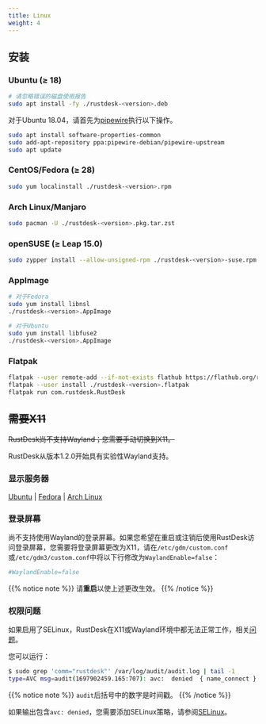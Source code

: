 ```yaml
---
title: Linux
weight: 4
---
```


## 安装

### Ubuntu (≥ 18)

```sh
# 请忽略错误的磁盘使用报告
sudo apt install -fy ./rustdesk-<version>.deb
```

对于Ubuntu 18.04，请首先为[pipewire](https://github.com/rustdesk/rustdesk/discussions/6148#discussioncomment-9295883)执行以下操作。
```sh
sudo apt install software-properties-common
sudo add-apt-repository ppa:pipewire-debian/pipewire-upstream
sudo apt update
```

### CentOS/Fedora (≥ 28)

```sh
sudo yum localinstall ./rustdesk-<version>.rpm
```

### Arch Linux/Manjaro

```sh
sudo pacman -U ./rustdesk-<version>.pkg.tar.zst
```

### openSUSE (≥ Leap 15.0)

```sh
sudo zypper install --allow-unsigned-rpm ./rustdesk-<version>-suse.rpm
```

### AppImage

```sh
# 对于Fedora
sudo yum install libnsl
./rustdesk-<version>.AppImage
```

```sh
# 对于Ubuntu
sudo yum install libfuse2
./rustdesk-<version>.AppImage
```

### Flatpak

```sh
flatpak --user remote-add --if-not-exists flathub https://flathub.org/repo/flathub.flatpakrepo
flatpak --user install ./rustdesk-<version>.flatpak
flatpak run com.rustdesk.RustDesk
```

## ~~需要X11~~
~~RustDesk尚不支持Wayland；您需要手动切换到X11。~~

RustDesk从版本1.2.0开始具有实验性Wayland支持。

### 显示服务器

[Ubuntu](https://askubuntu.com/questions/1260142/ubuntu-set-default-login-desktop) | 
[Fedora](https://docs.fedoraproject.org/en-US/quick-docs/configuring-xorg-as-default-gnome-session/) | 
[Arch Linux](https://bbs.archlinux.org/viewtopic.php?id=218319)

### 登录屏幕

尚不支持使用Wayland的登录屏幕。如果您希望在重启或注销后使用RustDesk访问登录屏幕，您需要将登录屏幕更改为X11，请在`/etc/gdm/custom.conf`或`/etc/gdm3/custom.conf`中将以下行修改为`WaylandEnable=false`：

```ini
#WaylandEnable=false
```

{{% notice note %}}
请**重启**以使上述更改生效。
{{% /notice %}}

### 权限问题

如果启用了SELinux，RustDesk在X11或Wayland环境中都无法正常工作，相关[问题](https://github.com/search?q=repo%3Arustdesk%2Frustdesk+SElinux&type=issues)。

您可以运行：

```sh
$ sudo grep 'comm="rustdesk"' /var/log/audit/audit.log | tail -1
type=AVC msg=audit(1697902459.165:707): avc:  denied  { name_connect } for  pid=31346 comm="rustdesk" dest=53330 scontext=system_u:system_r:init_t:s0 tcontext=system_u:object_r:ephemeral_port_t:s0 tclass=tcp_socket permissive=0
```

{{% notice note %}}
`audit`后括号中的数字是时间戳。
{{% /notice %}}

如果输出包含`avc: denied`，您需要添加SELinux策略，请参阅[SELinux](https://rustdesk.com/docs/en/client/linux/selinux/)。